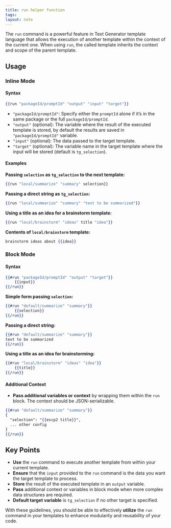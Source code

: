 ```yaml
---
title: run helper function
tags: 
layout: note 
---
```

The `run` command is a powerful feature in Text Generator template language that allows the execution of another template within the context of the current one. When using `run`, the called template inherits the context and scope of the parent template.

## Usage

### Inline Mode

#### Syntax

```handlebars
{{run "packageId/promptId" "output" "input" "target"}}
```

- `"packageId/promptId"`: Specify either the `promptId` alone if it’s in the same package or the full `packageId/promptId`.
- `"output"` (optional): The variable where the result of the executed template is stored, by default the results are saved in `"packageId/promptId"` variable. 
- `"input"` (optional): The data passed to the target template.
- `"target"` (optional): The variable name in the target template where the input will be stored (default is `tg_selection`).

#### Examples

**Passing `selection` as `tg_selection` to the next template:**

```handlebars
{{run "local/summarize" "summary" selection}}
```

**Passing a direct string as `tg_selection`:**

```handlebars
{{run "local/summarize" "summary" "text to be summarized"}}
```

**Using a title as an idea for a brainstorm template:**

```handlebars
{{run "local/brainstorm" "ideas" title "idea"}}
```

**Contents of `local/brainstorm` template:**

```handlebars
brainstorm ideas about {{idea}}
```

### Block Mode

#### Syntax

```handlebars
{{#run "packageId/promptId" "output" "target"}}
    {{input}}
{{/run}}
```

**Simple form passing `selection`:**

```handlebars
{{#run "default/summarize" "summary"}}
    {{selection}}
{{/run}}
```

**Passing a direct string:**

```handlebars
{{#run "default/summarize" "summary"}}
text to be summarized
{{/run}}
```

**Using a title as an idea for brainstorming:**

```handlebars
{{#run "local/brainstorm" "ideas" "idea"}}
    {{title}}
{{/run}}
```

#### Additional Context

- **Pass additional variables or context** by wrapping them within the `run` block. The context should be JSON-serializable.

```handlebars
{{#run "default/summarize" "summary"}}
{
  "selection": "{{escp2 title}}",
  ... other config
}
{{/run}}
```

## Key Points

- **Use** the `run` command to execute another template from within your current template.
- **Ensure** that the `input` provided to the `run` command is the data you want the target template to process.
- **Store** the result of the executed template in an `output` variable.
- **Pass** additional context or variables in block mode when more complex data structures are required.
- **Default target variable** is `tg_selection` if no other target is specified.

With these guidelines, you should be able to effectively **utilize** the `run` command in your templates to enhance modularity and reusability of your code.